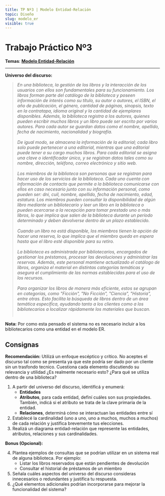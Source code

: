 ```yaml
---
title: TP Nº3 | Modelo Entidad-Relación
topic: Diseño
slug: modelo_er
visible: true
---
```


# Trabajo Práctico Nº3

**Temas**: **[Modelo Entidad-Relación](/lessons/mer)**

<hr>

**Universo del discurso:**

> _En una biblioteca, la gestión de los libros y la interacción de los usuarios con ellos son fundamentales para su funcionamiento. Los libros forman parte del catálogo de la biblioteca y poseen información de interés como su título, su autor o autores, el ISBN, el año de publicación, el género, cantidad de páginas, sinopsis, texto en la contratapa, idioma original y la cantidad de ejemplares disponibles. Además, la biblioteca registra a los autores, quienes pueden escribir muchos libros y un libro puede ser escrito por varios autores. Para cada autor se guardan datos como el nombre, apellido, fecha de nacimiento, nacionalidad y biografía. <br/><br/>
> De igual modo, se almacena la información de la editorial; cada libro solo puede pertenecer a una editorial, mientras que una editorial puede tener a su cargo muchos libros. Para cada editorial se asigna una clave o identificador único, y se registran datos tales como su nombre, dirección, teléfono, correo electrónico y sitio web. <br/><br/>
> Los miembros de la biblioteca son personas que se registran para hacer uso de los servicios de la biblioteca. Cada uno cuenta con información de contacto que permite a la biblioteca comunicarse con ellos en caso necesario junto con su información personal, como pueden ser: dni, cuil, nombre, apellido, fecha de nacimiento, edad, estatura. Los miembros pueden consultar la disponibilidad de algún libro mediante un bibliotecario y leer un libro en la biblioteca o pueden acercarse a la recepción para tomar prestado uno o más libros, lo que implica que salen de la biblioteca durante un período determinado y deben devolverse dentro de un plazo establecido. <br/><br/>
> Cuando un libro no está disponible, los miembros tienen la opción de hacer una reserva, lo que implica que el miembro queda en espera hasta que el libro esté disponible para su retiro. <br><br/>
> La biblioteca es administrada por bibliotecarios, encargados de gestionar los préstamos, procesar las devoluciones y administrar las reservas. Además, este personal mantiene actualizado el catálogo de libros, organiza el material en distintas categorías temáticas y asegura el cumplimiento de las normas establecidas para el uso de los recursos. <br/><br/>
> Para organizar los libros de manera más eficiente, estos se agrupan en categorías, como "Ficción", "No Ficción", "Ciencia", "Historia", entre otras. Esto facilita la búsqueda de libros dentro de un área temática específica, ayudando tanto a los clientes como a los bibliotecarios a localizar rápidamente los materiales que buscan. <br/><br/>_

**Nota:** Por como esta pensado el sistema no es necesario incluir a los bibliotecarios como una entidad en el modelo ER.

## Consignas

<div id="instructions">

**Recomendación:** Utilizá un enfoque escéptico y crítico. No aceptes el discurso tal como se presenta ya que este podría ser dado por un cliente sin un trasfondo tecnico. Cuestiona cada elemento discutiendo su relevancia y utilidad ¿Es realmente necesario esto? ¿Para qué se utiliza dentro de una biblioteca?

1. A partir del universo del discurso, identificá y enumerá:
   - **Entidades**
   - **Atributos**, para cada entidad, definí cuáles son sus propiedades. También, indicá si el atributo se trata de la clave primaria de la entidad.
   - **Relaciones**, determiná cómo se interactuan las entidades entre sí
2. Establecé la cardinalidad (uno a uno, uno a muchos, muchos a muchos) de cada relación y justifica brevemente tus elecciones.
3. Realizá un diagrama entidad-relación que represente las entidades, atributos, relaciones y sus cardinalidades.

<div id="bonus">

**Bonus (Opcional):**

4. Plantea ejemplos de consultas que se podrían utilizar en un sistema real de alguna biblioteca. Por ejemplo:
   - Listar los libros reservados que están pendientes de devolución
   - Consultar el historial de préstamos de un miembro
5. Señala cuáles aspectos del universo del discurso consideras innecesarios o redundantes y justifica tu respuesta.
6. ¿Qué elementos adicionales podrían incorporarse para mejorar la funcionalidad del sistema?

</div>

</div>

